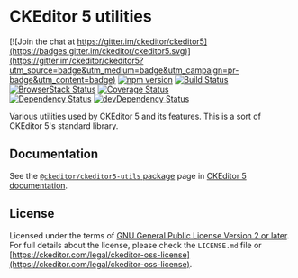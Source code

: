CKEditor 5 utilities
========================================

[![Join the chat at https://gitter.im/ckeditor/ckeditor5](https://badges.gitter.im/ckeditor/ckeditor5.svg)](https://gitter.im/ckeditor/ckeditor5?utm_source=badge&utm_medium=badge&utm_campaign=pr-badge&utm_content=badge)
[![npm version](https://badge.fury.io/js/%40ckeditor%2Fckeditor5-utils.svg)](https://www.npmjs.com/package/@ckeditor/ckeditor5-utils)
[![Build Status](https://travis-ci.org/ckeditor/ckeditor5-utils.svg?branch=master)](https://travis-ci.org/ckeditor/ckeditor5-utils)
[![BrowserStack Status](https://automate.browserstack.com/automate/badge.svg?badge_key=d3hvenZqQVZERFQ5d09FWXdyT0ozVXhLaVltRFRjTTUyZGpvQWNmWVhUUT0tLUZqNlJ1YWRUd0RvdEVOaEptM1B2Q0E9PQ==--c9d3dee40b9b4471ff3fb516d9ecf8d09292c7e0)](https://automate.browserstack.com/public-build/d3hvenZqQVZERFQ5d09FWXdyT0ozVXhLaVltRFRjTTUyZGpvQWNmWVhUUT0tLUZqNlJ1YWRUd0RvdEVOaEptM1B2Q0E9PQ==--c9d3dee40b9b4471ff3fb516d9ecf8d09292c7e0)
[![Coverage Status](https://coveralls.io/repos/github/ckeditor/ckeditor5-utils/badge.svg?branch=master)](https://coveralls.io/github/ckeditor/ckeditor5-utils?branch=master)
<br>
[![Dependency Status](https://david-dm.org/ckeditor/ckeditor5-utils/status.svg)](https://david-dm.org/ckeditor/ckeditor5-utils)
[![devDependency Status](https://david-dm.org/ckeditor/ckeditor5-utils/dev-status.svg)](https://david-dm.org/ckeditor/ckeditor5-utils?type=dev)

Various utilities used by CKEditor 5 and its features. This is a sort of  CKEditor 5's standard library.

## Documentation

See the [`@ckeditor/ckeditor5-utils` package](https://ckeditor.com/docs/ckeditor5/latest/api/utils.html) page in [CKEditor 5 documentation](https://ckeditor.com/docs/ckeditor5/latest/).

## License

Licensed under the terms of [GNU General Public License Version 2 or later](http://www.gnu.org/licenses/gpl.html). For full details about the license, please check the `LICENSE.md` file or [https://ckeditor.com/legal/ckeditor-oss-license](https://ckeditor.com/legal/ckeditor-oss-license).
